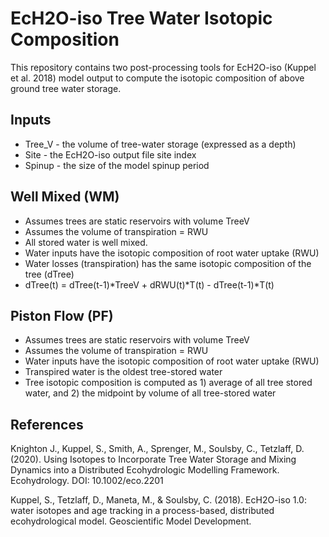 # EcH2O-iso Tree Water Isotopic Composition
This repository contains two post-processing tools for EcH2O-iso (Kuppel et al. 2018) model output to compute the isotopic composition of above ground tree water storage.

## Inputs
* Tree_V - the volume of tree-water storage (expressed as a depth)
* Site - the EcH2O-iso output file site index
* Spinup - the size of the model spinup period

## Well Mixed (WM)
* Assumes trees are static reservoirs with volume TreeV
* Assumes the volume of transpiration = RWU
* All stored water is well mixed.
* Water inputs have the isotopic composition of root water uptake (RWU)
* Water losses (transpiration) has the same isotopic composition of the tree (dTree)
* dTree(t) = dTree(t-1)*TreeV + dRWU(t)*T(t) - dTree(t-1)*T(t)

## Piston Flow (PF)
* Assumes trees are static reservoirs with volume TreeV
* Assumes the volume of transpiration = RWU
* Water inputs have the isotopic composition of root water uptake (RWU)
* Transpired water is the oldest tree-stored water
* Tree isotopic composition is computed as 1) average of all tree stored water, and 2) the midpoint by volume of all tree-stored water

## References
Knighton J., Kuppel, S., Smith, A., Sprenger, M., Soulsby, C., Tetzlaff, D. (2020). Using Isotopes to Incorporate Tree Water Storage and Mixing Dynamics into a Distributed Ecohydrologic Modelling Framework. Ecohydrology. DOI: 10.1002/eco.2201

Kuppel, S., Tetzlaff, D., Maneta, M., & Soulsby, C. (2018). EcH2O-iso 1.0: water isotopes and age tracking in a process-based, distributed ecohydrological model. Geoscientific Model Development.
